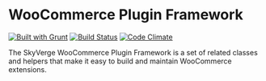 # WooCommerce Plugin Framework

[![Built with Grunt](https://gruntjs.com/cdn/builtwith.svg)](http://gruntjs.com/) [![Build Status](https://travis-ci.org/skyverge/wc-plugin-framework.svg?branch=master)](https://travis-ci.org/skyverge/wc-plugin-framework) [![Code Climate](https://codeclimate.com/github/skyverge/wc-plugin-framework/badges/gpa.svg)](https://codeclimate.com/github/skyverge/wc-plugin-framework)

The SkyVerge WooCommerce Plugin Framework is a set of related classes and helpers that make it easy to build and maintain WooCommerce extensions.
